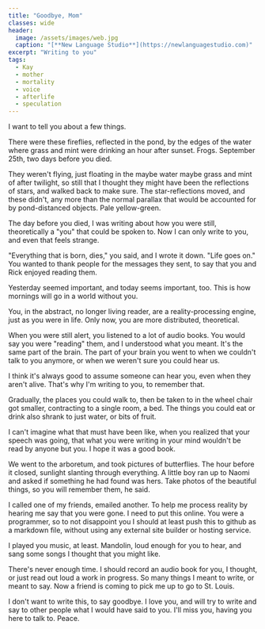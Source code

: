 ```yaml
---
title: "Goodbye, Mom"
classes: wide
header:
  image: /assets/images/web.jpg
  caption: "[**New Language Studio**](https://newlanguagestudio.com)"
excerpt: "Writing to you"
tags:
  - Kay
  - mother
  - mortality
  - voice
  - afterlife
  - speculation
---
```


I want to tell you about a few things.

There were these fireflies, reflected in the pond, by the edges of the water where grass and mint were drinking an hour after sunset. Frogs. September 25th, two days before you died.

They weren't flying, just floating in the maybe water maybe grass and mint of after twilight, so still that I thought they might have been the reflections of stars, and walked back to make sure. The star-reflections moved, and these didn't, any more than the normal parallax that would be accounted for by pond-distanced objects. Pale yellow-green.

The day before you died, I was writing about how you were still, theoretically a "you" that could be spoken to. Now I can only write to you, and even that feels strange.

"Everything that is born, dies," you said, and I wrote it down. "Life goes on." You wanted to thank people for the messages they sent, to say that you and Rick enjoyed reading them.

Yesterday seemed important, and today seems important, too. This is how mornings will go in a world without you.

You, in the abstract, no longer living reader, are a reality-processing engine, just as you were in life. Only now, you are more distributed, theoretical.

When you were still alert, you listened to a lot of audio books. You would say you were "reading" them, and I understood what you meant. It's the same part of the brain. The part of your brain you went to when we couldn't talk to you anymore, or when we weren't sure you could hear us.

I think it's always good to assume someone can hear you, even when they aren't alive. That's why I'm writing to you, to remember that.

Gradually, the places you could walk to, then be taken to in the wheel chair got smaller, contracting to a single room, a bed. The things you could eat or drink also shrank to just water, or bits of fruit.

I can't imagine what that must have been like, when you realized that your speech was going, that what you were writing in your mind wouldn't be read by anyone but you. I hope it was a good book.

We went to the arboretum, and took pictures of butterflies. The hour before it closed, sunlight slanting through everything. A little boy ran up to Naomi and asked if something he had found was hers. Take photos of the beautiful things, so you will remember them, he said.

I called one of my friends, emailed another. To help me process reality by hearing me say that you were gone. I need to put this online. You were a programmer, so to not disappoint you I should at least push this to github as a markdown file, without using any external site builder or hosting service.

I played you music, at least. Mandolin, loud enough for you to hear, and sang some songs I thought that you might like. 

There's never enough time. I should record an audio book for you, I thought, or just read out loud a work in progress. So many things I meant to write, or meant to say. Now a friend is coming to pick me up to go to St. Louis.

I don't want to write this, to say goodbye. I love you, and will try to write and say to other people what I would have said to you. I'll miss you, having you here to talk to. Peace.
